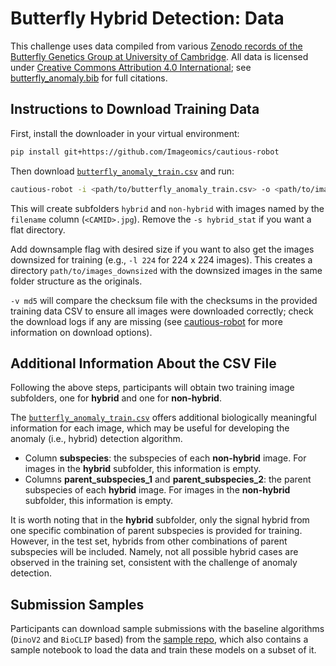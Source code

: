 # Butterfly Hybrid Detection: Data

This challenge uses data compiled from various [Zenodo records of the Butterfly Genetics Group at University of Cambridge](https://zenodo.org/communities/butterfly/records?q=&f=subject%3ACambridge&l=list&p=1&s=10&sort=newest). All data is licensed under [Creative Commons Attribution 4.0 International](https://creativecommons.org/licenses/by/4.0/); see [butterfly_anomaly.bib](https://github.com/Imageomics/HDR-anomaly-challenge/blob/main/butterfly_anomaly.bib) for full citations.

## Instructions to Download Training Data

First, install the downloader in your virtual environment:
```bash
pip install git+https://github.com/Imageomics/cautious-robot
```
Then download [`butterfly_anomaly_train.csv`](https://github.com/Imageomics/HDR-anomaly-challenge/blob/main/files/butterfly_anomaly_train.csv) and run: 
```bash
cautious-robot -i <path/to/butterfly_anomaly_train.csv> -o <path/to/images> -s hybrid_stat -v md5
```

This will create subfolders `hybrid` and `non-hybrid` with images named by the `filename` column (`<CAMID>.jpg`). Remove the `-s hybrid_stat` if you want a flat directory.

Add downsample flag with desired size if you want to also get the images downsized for training (e.g., `-l 224` for 224 x 224 images). This creates a directory `path/to/images_downsized` with the downsized images in the same folder structure as the originals.

`-v md5` will compare the checksum file with the checksums in the provided training data CSV to ensure all images were downloaded correctly; check the download logs if any are missing (see [cautious-robot](https://github.com/Imageomics/cautious-robot) for more information on download options).


## Additional Information About the CSV File

Following the above steps, participants will obtain two training image subfolders, one for **hybrid** and one for **non-hybrid**. 

The [`butterfly_anomaly_train.csv`](https://github.com/Imageomics/HDR-anomaly-challenge/blob/main/files/butterfly_anomaly_train.csv) offers additional biologically meaningful information for each image, which may be useful for developing the anomaly (i.e., hybrid) detection algorithm.

- Column **subspecies**: the subspecies of each **non-hybrid** image. For images in the **hybrid** subfolder, this information is empty.
- Columns **parent_subspecies_1** and **parent_subspecies_2**: the parent subspecies of each **hybrid** image. For images in the **non-hybrid** subfolder, this information is empty.

It is worth noting that in the **hybrid** subfolder, only the signal hybrid from one specific combination of parent subspecies is provided for training. However, in the test set, hybrids from other combinations of parent subspecies will be included. Namely, not all possible hybrid cases are observed in the training set, consistent with the challenge of anomaly detection. 


## Submission Samples

Participants can download sample submissions with the baseline algorithms (`DinoV2` and `BioCLIP` based) from the [sample repo](https://github.com/Imageomics/HDR-anomaly-challenge-sample), which also contains a sample notebook to load the data and train these models on a subset of it.
